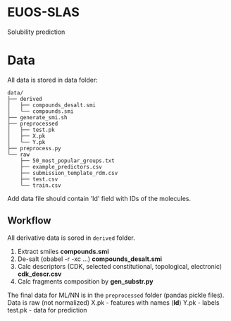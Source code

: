 # EUOS-SLAS
Solubility prediction


# Data

All data is stored in data folder:
```
data/
├── derived
│   ├── compounds_desalt.smi
│   └── compounds.smi
├── generate_smi.sh
├── preprocessed
│   ├── test.pk
│   ├── X.pk
│   └── Y.pk
├── preprocess.py
└── raw
    ├── 50_most_popular_groups.txt
    ├── example_predictors.csv
    ├── submission_template_rdm.csv
    ├── test.csv
    └── train.csv
```
Add data file should contain 'Id' field with IDs of the molecules.

## Workflow

All derivative data is sored in `derived` folder.

1. Extract smiles **compounds.smi**
2. De-salt (obabel -r -xc ...) **compounds_desalt.smi**
3. Calc descriptors (CDK, selected constitutional, topological, electronic) **cdk_descr.csv**
4. Calc fragments composition by **gen_substr.py**

The final data for ML/NN is in the `preprocessed` folder (pandas pickle files).
Data is raw (not normalized)
X.pk - features with names (**Id**)
Y.pk - labels
test.pk - data for prediction